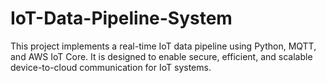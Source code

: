 # IoT-Data-Pipeline-System
This project implements a real-time IoT data pipeline using Python, MQTT, and AWS IoT Core. It is designed to enable secure, efficient, and scalable device-to-cloud communication for IoT systems.
